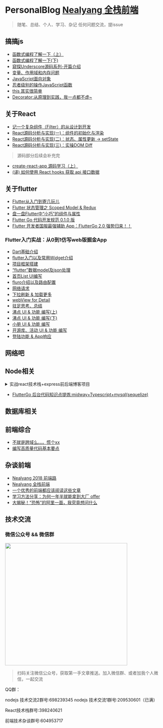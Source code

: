 # PersonalBlog [Nealyang 全栈前端](https://github.com/Nealyang/PersonalBlog/issues/46)
> 随笔、总结、个人、学习、杂记  任何问题交流，提issue


## 搞搞js

- [函数式编程了解一下（上）](./2018/函数式编程了解一下（上）.md)
- [ 函数式编程了解一下(下) ](./2018/函数式编程了解一下(下).md)
- [ 窥探Underscore源码系列-开篇介绍 ](./2018/窥探Underscore源码系列-开篇介绍.md)
- [变量、作用域和内存问题](./OnceTheBlog/变量、作用域和内存问题.md)
- [JavaScript面向对象](https://github.com/Nealyang/YOU-SHOULD-KNOW-JS/blob/master/doc/basic_js/prototype-based.md)
- [忍者级别的操作JavaScript函数](https://github.com/Nealyang/YOU-SHOULD-KNOW-JS/blob/master/doc/basic_js/%E5%BF%8D%E8%80%85%E7%BA%A7%E5%88%AB%E7%9A%84%E6%93%8D%E4%BD%9C%E5%87%BD%E6%95%B0.md)
- [this 其实很简单](https://github.com/Nealyang/YOU-SHOULD-KNOW-JS/blob/master/doc/basic_js/%E5%BD%BB%E5%BA%95%E6%98%8E%E7%99%BDthis%E6%8C%87%E5%90%91.md?1536536968756)
- [Decorator:从原理到实践，我一点都不虚~](https://github.com/Nealyang/PersonalBlog/issues/35)


## 关于React
- [记一个复杂组件（Filter）的从设计到开发](https://github.com/Nealyang/PersonalBlog/issues/47)
- [ React源码分析与实现(一)：组件的初始化与渲染 ](./2018/React源码分析与实现(一)：组件的初始化与渲染.md)
- [React源码分析与实现(二)：状态、属性更新 -> setState](https://github.com/Nealyang/PersonalBlog/blob/master/2018/React%E6%BA%90%E7%A0%81%E5%88%86%E6%9E%90%E4%B8%8E%E5%AE%9E%E7%8E%B0(%E4%BA%8C)%EF%BC%9A%E7%8A%B6%E6%80%81%E3%80%81%E5%B1%9E%E6%80%A7%E6%9B%B4%E6%96%B0%20-%3E%20setState.md)
- [React源码分析与实现(三)：实操DOM Diff ](https://github.com/Nealyang/PersonalBlog/issues/2)
> 源码部分后续会补充完

- [create-react-app 源码学习（上）](https://github.com/Nealyang/PersonalBlog/issues/36)
- [(译) 如何使用 React hooks 获取 api 接口数据](https://github.com/Nealyang/PersonalBlog/issues/51)


## 关于flutter
- [Flutter从入门到寄几玩儿](https://github.com/Nealyang/PersonalBlog/issues/11)
- [Flutter 状态管理之 Scoped Model & Redux](https://github.com/Nealyang/PersonalBlog/issues/12)
- [盘一盘Flutter中“小巧”的组件与属性](https://github.com/Nealyang/PersonalBlog/issues/14)
- [Flutter Go 代码开发规范 0.1.0 版](https://github.com/Nealyang/PersonalBlog/issues/34)
- [Flutter 开发者国服最强辅助 App：FlutterGo 2.0 强势归来！！](https://github.com/Nealyang/PersonalBlog/issues/52)

### Flutter入门实战：从0到1仿写web版掘金App
- [Dart基础介绍](https://github.com/Nealyang/PersonalBlog/issues/18)
- [flutter入门以及常用Widget介绍](https://github.com/Nealyang/PersonalBlog/issues/19)
- [项目框架搭建](https://github.com/Nealyang/PersonalBlog/issues/20)
- [“flutter”数据model及json处理](https://github.com/Nealyang/PersonalBlog/issues/21)
- [首页List UI编写](https://github.com/Nealyang/PersonalBlog/issues/22)
- [fluro介绍以及路由配置](https://github.com/Nealyang/PersonalBlog/issues/23)
- [网络请求](https://github.com/Nealyang/PersonalBlog/issues/24)
- [下拉刷新 & 加载更多](https://github.com/Nealyang/PersonalBlog/issues/25)
- [webView for Detail](https://github.com/Nealyang/PersonalBlog/issues/26)
- [驻足思考、总结](https://github.com/Nealyang/PersonalBlog/issues/27)
- [沸点 UI & 功能 编写(上)](https://github.com/Nealyang/PersonalBlog/issues/28)
- [沸点 UI & 功能 编写(下)](https://github.com/Nealyang/PersonalBlog/issues/29)
- [小册 UI & 功能 编写](https://github.com/Nealyang/PersonalBlog/issues/30)
- [开源库、活动 UI & 功能 编写](https://github.com/Nealyang/PersonalBlog/issues/31)
- [登陆功能 & App响应](https://github.com/Nealyang/PersonalBlog/issues/32)


## 网络吧

## Node相关

<details>
<summary>实战react技术栈+express前后端博客项目</summary>
<pre>
<a href="https://github.com/Nealyang/React-Express-Blog-Demo/tree/master/record/doc/00_预热一波.md">预热一波</a>

<a href="https://github.com/Nealyang/React-Express-Blog-Demo/tree/master/record/doc/01_整体项目结构搭建、state状态树设计.md">整体项目结构搭建、state状态树设计</a>

<a href="https://github.com/Nealyang/React-Express-Blog-Demo/tree/master/record/doc/03_后端路由、代理以及静态资源托管等其他配置说明.md">后端路由、代理以及静态资源托管等其他配置说明</a>

<a href="https://github.com/Nealyang/React-Express-Blog-Demo/tree/master/record/doc/04_博客首页代码编写以及redux-saga组织.md">博客首页代码编写以及redux-saga组织</a>

<a href="https://github.com/Nealyang/React-Express-Blog-Demo/tree/master/record/doc/05_前后端实现登录功能.md">前后端实现登录功能</a>

<a href="https://github.com/Nealyang/React-Express-Blog-Demo/tree/master/record/doc/06_使用session实现免登陆+管理后台权限验证.md">使用session实现免登陆+管理后台权限验证</a>

<a href="https://github.com/Nealyang/React-Express-Blog-Demo/tree/master/record/doc/07_前端管理界面用户查看功能+后端对应接口开发.md">前端管理界面用户查看功能+后端对应接口开发</a>

<a href="https://github.com/Nealyang/React-Express-Blog-Demo/tree/master/record/doc/08_前端管理界面标签管理功能+后端对应接口开发.md">前端管理界面标签管理功能+后端对应接口开发</a>

<a href="https://github.com/Nealyang/React-Express-Blog-Demo/tree/master/record/doc/09_前端管理界面发表文章功能+后端对应接口.md">前端管理界面发表文章功能+后端对应接口</a>

<a href="https://github.com/Nealyang/React-Express-Blog-Demo/tree/master/record/doc/10_前端文章列表、路由控制以及对应后端文章管理开发.md">前端文章列表、路由控制以及对应后端文章管理开发</a>

<a href="https://github.com/Nealyang/React-Express-Blog-Demo/tree/master/record/doc/11_前端文章管理部分完善（修改、预览功能）.md">前端文章管理部分完善（修改、预览功能）</a>

<a href="https://github.com/jawil/blog/issues/7">pm2的使用说明</a>
</pre>
</details>

- [FlutterGo 后台代码知识点提炼:midway+Typescript+mysql(sequelize)](https://github.com/Nealyang/PersonalBlog/issues/54)

## 数据库相关

## 前端综合
- [不就是跨域么。。。慌个xx](https://github.com/Nealyang/YOU-SHOULD-KNOW-JS/blob/master/doc/basic_js/JavaScript%E4%B8%AD%E7%9A%84%E8%B7%A8%E5%9F%9F%E6%80%BB%E7%BB%93.md?1536536995051)
- [编写高质量代码基本要点](./OnceTheBlog/编写高质量代码基本要点.md)

## 杂谈前端

- [Nealyang 2018 前端路](https://github.com/Nealyang/PersonalBlog/issues/13)
- [Nealyang 全栈前端](https://github.com/Nealyang/PersonalBlog/issues/46)
- [一个优秀的前端都应该阅读这些文章](https://github.com/Nealyang/PersonalBlog/issues/48)
- [学习方法分享：为何一年半就能拿到大厂 offer](https://github.com/Nealyang/PersonalBlog/issues/49)
- [大揭秘！“恐怖”的阿里一面，我究竟想问什么](https://github.com/Nealyang/PersonalBlog/issues/50)

## 技术交流

### 微信公众号 && 微信群

<img src="https://raw.githubusercontent.com/Nealyang/PersonalBlog/master/img/qzqdjx.jpg" width=400 height=400 />

> 扫码关注微信公众号，获取第一手文章推送。加入微信群、或者加我个人微信，一起交流

QQ群：

nodejs 技术交流2群号:698239345
nodejs 技术交流1群号:209530601（已满）

React技术栈群号:398240621

前端技术杂谈群号:604953717
